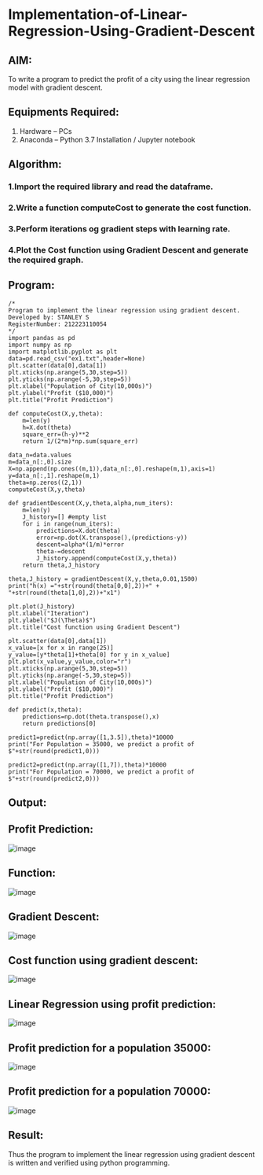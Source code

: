 # Implementation-of-Linear-Regression-Using-Gradient-Descent

## AIM:
To write a program to predict the profit of a city using the linear regression model with gradient descent.

## Equipments Required:
1. Hardware – PCs
2. Anaconda – Python 3.7 Installation / Jupyter notebook

## Algorithm:
### 1.Import the required library and read the dataframe.
### 2.Write a function computeCost to generate the cost function.
### 3.Perform iterations og gradient steps with learning rate.
### 4.Plot the Cost function using Gradient Descent and generate the required graph.

## Program:
```
/*
Program to implement the linear regression using gradient descent.
Developed by: STANLEY S
RegisterNumber: 212223110054
*/
import pandas as pd
import numpy as np
import matplotlib.pyplot as plt
data=pd.read_csv("ex1.txt",header=None)
plt.scatter(data[0],data[1])
plt.xticks(np.arange(5,30,step=5))
plt.yticks(np.arange(-5,30,step=5))
plt.xlabel("Population of City(10,000s)")
plt.ylabel("Profit ($10,000)")
plt.title("Profit Prediction")

def computeCost(X,y,theta):
    m=len(y) 
    h=X.dot(theta) 
    square_err=(h-y)**2
    return 1/(2*m)*np.sum(square_err) 

data_n=data.values
m=data_n[:,0].size
X=np.append(np.ones((m,1)),data_n[:,0].reshape(m,1),axis=1)
y=data_n[:,1].reshape(m,1)
theta=np.zeros((2,1))
computeCost(X,y,theta) 

def gradientDescent(X,y,theta,alpha,num_iters):
    m=len(y)
    J_history=[] #empty list
    for i in range(num_iters):
        predictions=X.dot(theta)
        error=np.dot(X.transpose(),(predictions-y))
        descent=alpha*(1/m)*error
        theta-=descent
        J_history.append(computeCost(X,y,theta))
    return theta,J_history

theta,J_history = gradientDescent(X,y,theta,0.01,1500)
print("h(x) ="+str(round(theta[0,0],2))+" + "+str(round(theta[1,0],2))+"x1")

plt.plot(J_history)
plt.xlabel("Iteration")
plt.ylabel("$J(\Theta)$")
plt.title("Cost function using Gradient Descent")

plt.scatter(data[0],data[1])
x_value=[x for x in range(25)]
y_value=[y*theta[1]+theta[0] for y in x_value]
plt.plot(x_value,y_value,color="r")
plt.xticks(np.arange(5,30,step=5))
plt.yticks(np.arange(-5,30,step=5))
plt.xlabel("Population of City(10,000s)")
plt.ylabel("Profit ($10,000)")
plt.title("Profit Prediction")

def predict(x,theta):
    predictions=np.dot(theta.transpose(),x)
    return predictions[0]

predict1=predict(np.array([1,3.5]),theta)*10000
print("For Population = 35000, we predict a profit of $"+str(round(predict1,0)))

predict2=predict(np.array([1,7]),theta)*10000
print("For Population = 70000, we predict a profit of $"+str(round(predict2,0)))
```

## Output:
## Profit Prediction:
![image](https://github.com/user-attachments/assets/19d20ebc-57bb-4789-98c4-7138cd27a7d0)
## Function:
![image](https://github.com/user-attachments/assets/fd252a3e-a38a-4bfa-aae6-bfb5b3781d7b)
## Gradient Descent:
![image](https://github.com/user-attachments/assets/10aeb62e-2fd2-4e0b-8b66-f93102cbb6ff)
## Cost function using gradient descent:
![image](https://github.com/user-attachments/assets/da228401-962a-4bc5-be7e-e149db51ced7)
## Linear Regression using profit prediction:
![image](https://github.com/user-attachments/assets/4862dff5-6a0d-4d6d-9f17-5ef8e65d8936)
## Profit prediction for a population 35000:
![image](https://github.com/user-attachments/assets/490974ed-19d6-46ff-b4d5-71b18fe029ef)
## Profit prediction for a population 70000:
![image](https://github.com/user-attachments/assets/b9a741d6-7e38-45e7-b61a-11a82260a8ec)

## Result:
Thus the program to implement the linear regression using gradient descent is written and verified using python programming.
